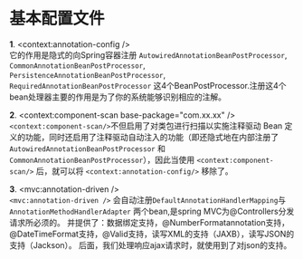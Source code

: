 # 基本配置文件
**1**. <context:annotation-config /><br>
它的作用是隐式的向Spring容器注册
`AutowiredAnnotationBeanPostProcessor`,
`CommonAnnotationBeanPostProcessor`,
`PersistenceAnnotationBeanPostProcessor`,
`RequiredAnnotationBeanPostProcessor` 
这4个BeanPostProcessor.注册这4个bean处理器主要的作用是为了你的系统能够识别相应的注解。

**2**. <context:component-scan base-package="com.xx.xx" /><br>
`<context:component-scan/>`不但启用了对类包进行扫描以实施注释驱动 Bean 定义的功能，同时还启用了注释驱动自动注入的功能（即还隐式地在内部注册了 `AutowiredAnnotationBeanPostProcessor` 和  `CommonAnnotationBeanPostProcessor`），因此当使用 `<context:component-scan/>` 后，就可以将 `<context:annotation-config/>` 移除了。

**3**. <mvc:annotation-driven /><br>
`<mvc:annotation-driven />` 会自动注册`DefaultAnnotationHandlerMapping`与`AnnotationMethodHandlerAdapter` 两个bean,是spring MVC为@Controllers分发请求所必须的。
并提供了：数据绑定支持，@NumberFormatannotation支持，@DateTimeFormat支持，@Valid支持，读写XML的支持（JAXB），读写JSON的支持（Jackson）。
后面，我们处理响应ajax请求时，就使用到了对json的支持。